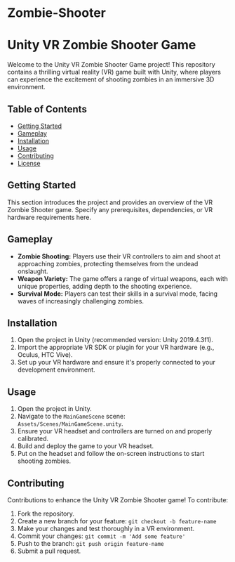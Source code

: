 # Zombie-Shooter
# Unity VR Zombie Shooter Game

Welcome to the Unity VR Zombie Shooter Game project! This repository contains a thrilling virtual reality (VR) game built with Unity, where players can experience the excitement of shooting zombies in an immersive 3D environment.

## Table of Contents

- [Getting Started](#getting-started)
- [Gameplay](#gameplay)
- [Installation](#installation)
- [Usage](#usage)
- [Contributing](#contributing)
- [License](#license)

## Getting Started

This section introduces the project and provides an overview of the VR Zombie Shooter game. Specify any prerequisites, dependencies, or VR hardware requirements here.

## Gameplay

- **Zombie Shooting:** Players use their VR controllers to aim and shoot at approaching zombies, protecting themselves from the undead onslaught.
- **Weapon Variety:** The game offers a range of virtual weapons, each with unique properties, adding depth to the shooting experience.
- **Survival Mode:** Players can test their skills in a survival mode, facing waves of increasingly challenging zombies.

## Installation

1. Open the project in Unity (recommended version: Unity 2019.4.3f1).
2. Import the appropriate VR SDK or plugin for your VR hardware (e.g., Oculus, HTC Vive).
3. Set up your VR hardware and ensure it's properly connected to your development environment.

## Usage

1. Open the project in Unity.
2. Navigate to the `MainGameScene` scene: `Assets/Scenes/MainGameScene.unity`.
3. Ensure your VR headset and controllers are turned on and properly calibrated.
4. Build and deploy the game to your VR headset.
5. Put on the headset and follow the on-screen instructions to start shooting zombies.

## Contributing

 Contributions to enhance the Unity VR Zombie Shooter game! To contribute:

1. Fork the repository.
2. Create a new branch for your feature: `git checkout -b feature-name`
3. Make your changes and test thoroughly in a VR environment.
4. Commit your changes: `git commit -m 'Add some feature'`
5. Push to the branch: `git push origin feature-name`
6. Submit a pull request.
